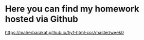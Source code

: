 # Here you can find my homework hosted via Github
https://maherbarakat.github.io/hyf-html-css/master/week0
